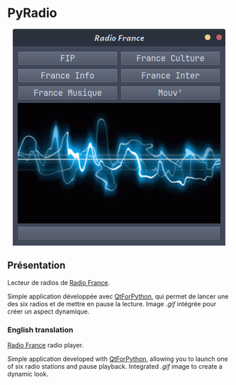 # PyRadio

<div align="center">
  <img src="src/pyradio/IMG/PyRadio.png" alt="" />
</div>

## Présentation

Lecteur de radios de [Radio France](https://www.radiofrance.fr/). 

Simple application développée avec [QtForPython](https://doc.qt.io/qtforpython-6/), qui permet de lancer une des six radios et de mettre en pause la lecture. Image *.gif* intégrée pour créer un aspect dynamique.

### English translation

[Radio France](https://www.radiofrance.fr/) radio player. 

Simple application developed with [QtForPython](https://doc.qt.io/qtforpython-6/), allowing you to launch one of six radio stations and pause playback. Integrated *.gif* image to create a dynamic look.
